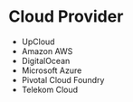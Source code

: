 

# Cloud Provider
* UpCloud
* Amazon AWS
* DigitalOcean
* Microsoft Azure
* Pivotal Cloud Foundry
* Telekom Cloud
